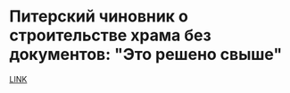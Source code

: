 # Питерский чиновник о строительстве храма без документов: "Это решено свыше"



[LINK](https://varlamov.ru/2763748.html)